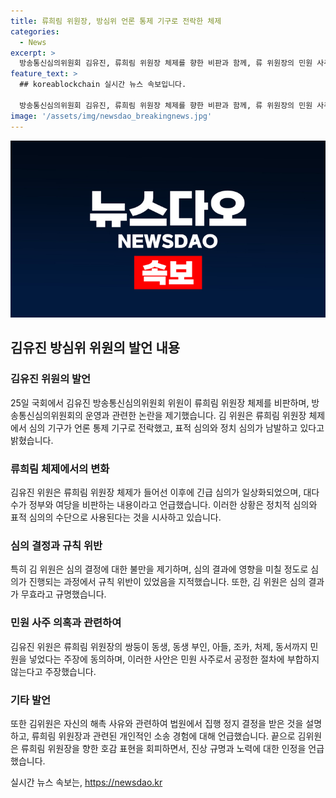 ```yaml
---
title: 류희림 위원장, 방심위 언론 통제 기구로 전락한 체제
categories:
  - News
excerpt: >
  방송통신심의위원회 김유진, 류희림 위원장 체제를 향한 비판과 함께, 류 위원장의 민원 사주 의혹에 대한 수사가 진행 중이라는 발언이 논란이 되고 있다. 김 위원은 국회 과학기술정보방송통신위원회 전체회의에서 류희림 위원장의 심의 기구를 언론 통제로 비난하며 긴급 심의가 정치 심의로 남용된다고 주장했다. 또한, 회의 진행 과정에서의 불규칙한 결정과 규칙 위반 등에 대해서도 언급했다. 함께하여 민원에 대한 처리의 공정성 문제도 제기되었다. 최민희 위원장은 이에 대해 수사가 진행 중임을 강조했다.
feature_text: >
  ## koreablockchain 실시간 뉴스 속보입니다.

  방송통신심의위원회 김유진, 류희림 위원장 체제를 향한 비판과 함께, 류 위원장의 민원 사주 의혹에 대한 수사가 진행 중이라는 발언이 논란이 되고 있다. 김 위원은 국회 과학기술정보방송통신위원회 전체회의에서 류희림 위원장의 심의 기구를 언론 통제로 비난하며 긴급 심의가 정치 심의로 남용된다고 주장했다. 또한, 회의 진행 과정에서의 불규칙한 결정과 규칙 위반 등에 대해서도 언급했다. 함께하여 민원에 대한 처리의 공정성 문제도 제기되었다. 최민희 위원장은 이에 대해 수사가 진행 중임을 강조했다.
image: '/assets/img/newsdao_breakingnews.jpg'
---
```


<p><img src="/assets/img/newsdao_breakingnews.jpg" alt="koreablockchain 속보" /></p>

<h2>김유진 방심위 위원의 발언 내용</h2>

<h3>김유진 위원의 발언</h3>

<p>25일 국회에서 김유진 방송통신심의위원회 위원이 류희림 위원장 체제를 비판하며, 방송통신심의위원회의 운영과 관련한 논란을 제기했습니다. 김 위원은 류희림 위원장 체제에서 심의 기구가 언론 통제 기구로 전락했고, 표적 심의와 정치 심의가 남발하고 있다고 밝혔습니다.</p>

<h3>류희림 체제에서의 변화</h3>

<p>김유진 위원은 류희림 위원장 체제가 들어선 이후에 긴급 심의가 일상화되었으며, 대다수가 정부와 여당을 비판하는 내용이라고 언급했습니다. 이러한 상황은 정치적 심의와 표적 심의의 수단으로 사용된다는 것을 시사하고 있습니다.</p>

<h3>심의 결정과 규칙 위반</h3>

<p>특히 김 위원은 심의 결정에 대한 불만을 제기하며, 심의 결과에 영향을 미칠 정도로 심의가 진행되는 과정에서 규칙 위반이 있었음을 지적했습니다. 또한, 김 위원은 심의 결과가 무효라고 규명했습니다.</p>

<h3>민원 사주 의혹과 관련하여</h3>

<p>김유진 위원은 류희림 위원장의 쌍둥이 동생, 동생 부인, 아들, 조카, 처제, 동서까지 민원을 넣었다는 주장에 동의하며, 이러한 사안은 민원 사주로서 공정한 절차에 부합하지 않는다고 주장했습니다.</p>

<h3>기타 발언</h3>

<p>또한 김위원은 자신의 해촉 사유와 관련하여 법원에서 집행 정지 결정을 받은 것을 설명하고, 류희림 위원장과 관련된 개인적인 소송 경험에 대해 언급했습니다. 끝으로 김위원은 류희림 위원장을 향한 호감 표현을 회피하면서, 진상 규명과 노력에 대한 인정을 언급했습니다.</p>
실시간 뉴스 속보는, <a href="https://newsdao.kr" rel="dofollow">https://newsdao.kr</a>


